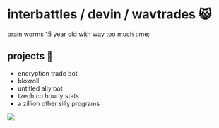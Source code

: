 # interbattles / devin / wavtrades 😺
brain worms 15 year old with way too much time;

## projects 🦕
- encryption trade bot
- bloxroll
- untitled ally bot
- tzech.co hourly stats
- a zillion other silly programs

<img src="https://bigrat.monster/media/bigrat.jpg">
